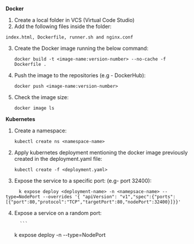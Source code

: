 **Docker**

1. Create a local folder in VCS (Virtual Code Studio)
2. Add the following files inside the folder: 
```
index.html, Dockerfile, runner.sh and nginx.conf
```
3. Create the Docker image running the below command: 
    ```
    docker build -t <image-name:version-number> --no-cache -f Dockerfile .
    ```
4. Push the image to the repositories (e.g - DockerHub):
    ```
    docker push <image-name:version-number>
    ```
5. Check the image size:
    ```
    docker image ls
    ```

**Kubernetes**

1. Create a namespace: 

	```
	kubectl create ns <namespace-name>
	```

2. Apply kubernetes deployment mentioning the docker image previously created in the deployment.yaml file: 
    	
	 ```
   	 kubectl create -f <deployment.yaml>
   	 ```

3. Expose the service to a specific port: (e.g- port 32400):

```
   	 k expose deploy <deployment-name> -n <namepsace-name> --type=NodePort --overrides '{ "apiVersion": "v1","spec":{"ports": 	   [{"port":80,"protocol":"TCP","targetPort":80,"nodePort":32400}]}}'
```

4. Expose a service on a random port:

    	 ```
   	 k expose deploy <deployment-name> -n <namepsace-name> --type=NodePort
   	 ```
	 

